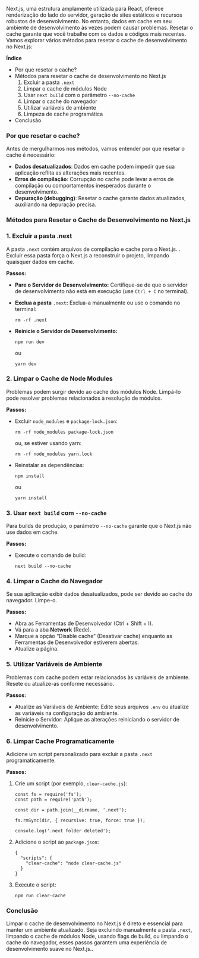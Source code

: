 Next.js, uma estrutura amplamente utilizada para React, oferece renderização do lado do servidor, geração de sites estáticos e recursos robustos de desenvolvimento. No entanto, dados em cache em seu ambiente de desenvolvimento às vezes podem causar problemas. Resetar o cache garante que você trabalhe com os dados e códigos mais recentes. Vamos explorar vários métodos para resetar o cache de desenvolvimento no Next.js:

**Índice**
- Por que resetar o cache?
- Métodos para resetar o cache de desenvolvimento no Next.js
    1. Excluir a pasta `.next`
    2. Limpar o cache de módulos Node
    3. Usar `next build` com o parâmetro `--no-cache`
    4. Limpar o cache do navegador
    5. Utilizar variáveis de ambiente
    6. Limpeza de cache programática
- Conclusão

### **Por que resetar o cache?** 
Antes de mergulharmos nos métodos, vamos entender por que resetar o cache é necessário:

- **Dados desatualizados**: Dados em cache podem impedir que sua aplicação reflita as alterações mais recentes.
- **Erros de compilação**: Corrupção no cache pode levar a erros de compilação ou comportamentos inesperados durante o desenvolvimento.
- **Depuração (debugging)**: Resetar o cache garante dados atualizados, auxiliando na depuração precisa.

### **Métodos para Resetar o Cache de Desenvolvimento no Next.js**

### 1. **Excluir a pasta .next** 
A pasta `.next` contém arquivos de compilação e cache para o Next.js. . Excluir essa pasta força o Next.js a reconstruir o projeto, limpando quaisquer dados em cache.

**Passos:**

- **Pare o Servidor de Desenvolvimento:** Certifique-se de que o servidor de desenvolvimento não está em execução (use `Ctrl + C` no terminal).
- **Exclua a pasta** `.next`**:** Exclua-a manualmente ou use o comando no terminal:

    ```
    rm -rf .next
    ```

- **Reinicie o Servidor de Desenvolvimento:**

    ```
    npm run dev
    ```

    ou

    ```
    yarn dev
    ```

### **2. Limpar o Cache de Node Modules** 
Problemas podem surgir devido ao cache dos módulos Node. Limpá-lo pode resolver problemas relacionados à resolução de módulos.

**Passos:**

- Excluir `node_modules` e `package-lock.json`:

    ```
    rm -rf node_modules package-lock.json
    ```

    ou, se estiver usando yarn:

    ```
    rm -rf node_modules yarn.lock
    ```

- Reinstalar as dependências:

    ```
    npm install
    ```

    ou

    ```
    yarn install
    ```

### **3. Usar** `next build` **com** `--no-cache` 
Para builds de produção, o parâmetro `--no-cache` garante que o Next.js não use dados em cache.

**Passos:**

- Execute o comando de build:

    ```
    next build --no-cache
    ```

### **4. Limpar o Cache do Navegador** 
Se sua aplicação exibir dados desatualizados, pode ser devido ao cache do navegador. Limpe-o.

**Passos:**

- Abra as Ferramentas de Desenvolvedor (Ctrl + Shift + I).
- Vá para a aba **Network** (Rede).
- Marque a opção “Disable cache” (Desativar cache) enquanto as Ferramentas de Desenvolvedor estiverem abertas.
- Atualize a página.

### **5. Utilizar Variáveis de Ambiente** 
Problemas com cache podem estar relacionados às variáveis de ambiente. Resete ou atualize-as conforme necessário.

**Passos:**

- Atualize as Variáveis de Ambiente: Edite seus arquivos `.env` ou atualize as variáveis na configuração do ambiente.
- Reinicie o Servidor: Aplique as alterações reiniciando o servidor de desenvolvimento.

### **6. Limpar Cache Programaticamente** 
Adicione um script personalizado para excluir a pasta `.next` programaticamente.

**Passos:**

1. Crie um script (por exemplo, `clear-cache.js`):

    ```
    const fs = require('fs');
    const path = require('path');
    
    const dir = path.join(__dirname, '.next');
    
    fs.rmSync(dir, { recursive: true, force: true });
    
    console.log('.next folder deleted');
    ```

2. Adicione o script ao `package.json`:

    ```
    {
      "scripts": {
        "clear-cache": "node clear-cache.js"
      }
    }
    ```

3. Execute o script:

    ```
    npm run clear-cache
    ```


### **Conclusão** 
Limpar o cache de desenvolvimento no Next.js é direto e essencial para manter um ambiente atualizado. Seja excluindo manualmente a pasta `.next`, limpando o cache de módulos Node, usando flags de build, ou limpando o cache do navegador, esses passos garantem uma experiência de desenvolvimento suave no Next.js..



